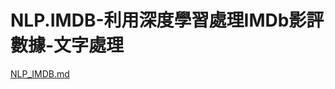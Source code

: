 # NLP.IMDB-利用深度學習處理IMDb影評數據-文字處理
[NLP_IMDB.md](https://github.com/ritalinyutzu/NLP.IMDB-/files/8337859/NLP_IMDB.md)
